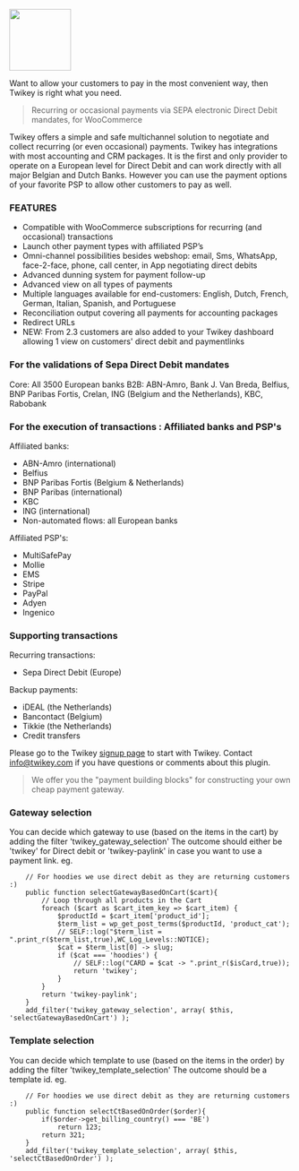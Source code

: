 <a href="https://www.twikey.com"><img src="https://www.twikey.com/img/logo.svg" width="110"></a>

Want to allow your customers to pay in the most convenient way, then Twikey is right what you need.

<blockquote>
    <p>Recurring or occasional payments via SEPA electronic Direct Debit mandates, for WooCommerce</p>
</blockquote>

Twikey offers a simple and safe multichannel solution to negotiate and collect recurring (or even occasional) payments.
Twikey has integrations with most accounting and CRM packages. It is the first and only provider to operate on a European level
for Direct Debit and can work directly with all major Belgian and Dutch Banks. However you can use the payment options of your
favorite PSP to allow other customers to pay as well.

### FEATURES

* Compatible with WooCommerce subscriptions for recurring (and occasional) transactions
* Launch other payment types with affiliated PSP’s
* Omni-channel possibilities besides webshop: email, Sms, WhatsApp, face-2-face, phone, call center, in App negotiating direct debits
* Advanced dunning system for payment follow-up
* Advanced view on all types of payments
* Multiple languages available for end-customers: English, Dutch, French, German, Italian, Spanish, and Portuguese
* Reconciliation output covering all payments for accounting packages
* Redirect URLs
* NEW: From 2.3 customers are also added to your Twikey dashboard allowing 1 view on customers' direct debit and paymentlinks


### For the validations of Sepa Direct Debit mandates

Core: All 3500 European banks
B2B: ABN-Amro, Bank J. Van Breda, Belfius, BNP Paribas Fortis, Crelan, ING (Belgium and the Netherlands), KBC, Rabobank

### For the execution of transactions : Affiliated banks and PSP's

Affiliated banks:

* ABN-Amro (international)
* Belfius
* BNP Paribas Fortis (Belgium & Netherlands)
* BNP Paribas (international)
* KBC
* ING (international)
* Non-automated flows: all European banks

Affiliated PSP's:
* MultiSafePay
* Mollie
* EMS
* Stripe
* PayPal
* Adyen
* Ingenico

### Supporting transactions

Recurring transactions:
* Sepa Direct Debit (Europe)

Backup payments:
* iDEAL (the Netherlands)
* Bancontact (Belgium)
* Tikkie (the Netherlands)
* Credit transfers

Please go to the Twikey [signup page](https://www.twikey.com) to start with Twikey.
Contact info@twikey.com if you have questions or comments about this plugin.

> We offer you the "payment building blocks" for constructing your own cheap payment gateway.

### Gateway selection

You can decide which gateway to use (based on the items in the cart) by adding the filter 'twikey_gateway_selection'
The outcome should either be 'twikey' for Direct debit or 'twikey-paylink' in case you want to use a payment link.
eg.

```$php
    // For hoodies we use direct debit as they are returning customers :)
    public function selectGatewayBasedOnCart($cart){
        // Loop through all products in the Cart
        foreach ($cart as $cart_item_key => $cart_item) {
            $productId = $cart_item['product_id'];
            $term_list = wp_get_post_terms($productId, 'product_cat');
            // SELF::log("$term_list = ".print_r($term_list,true),WC_Log_Levels::NOTICE);
            $cat = $term_list[0] -> slug;
            if ($cat === 'hoodies') {
                // SELF::log("CARD = $cat -> ".print_r($isCard,true));
                return 'twikey';
            }
        }
        return 'twikey-paylink';
    }
    add_filter('twikey_gateway_selection', array( $this, 'selectGatewayBasedOnCart') );
```

### Template selection

You can decide which template to use (based on the items in the order) by adding the filter 'twikey_template_selection'
The outcome should be a template id.
eg.

```$php
    // For hoodies we use direct debit as they are returning customers :)
    public function selectCtBasedOnOrder($order){
        if($order->get_billing_country() === 'BE')
            return 123;
        return 321;
    }
    add_filter('twikey_template_selection', array( $this, 'selectCtBasedOnOrder') );
```

